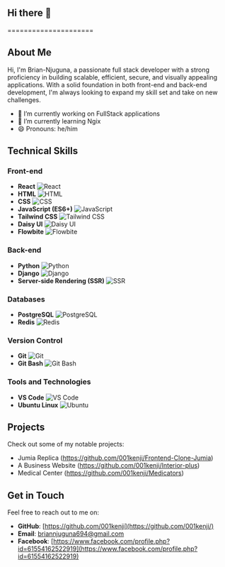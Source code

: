 ## Hi there 👋

=====================

## About Me
Hi, I'm Brian-Njuguna, a passionate full stack developer with a strong proficiency in building scalable, efficient, secure, and visually appealing applications. With a solid foundation in both front-end and back-end development, I'm always looking to expand my skill set and take on new challenges.

- 🔭 I’m currently working on FullStack applications 
- 🌱 I’m currently learning Ngix
- 😄 Pronouns: he/him

## Technical Skills
### Front-end

* **React** ![React](https://img.shields.io/badge/React-61DAFB?style=for-the-badge&logo=react&logoColor=white)
* **HTML** ![HTML](https://img.shields.io/badge/HTML-E34F26?style=for-the-badge&logo=html5&logoColor=white)
* **CSS** ![CSS](https://img.shields.io/badge/CSS-1572B6?style=for-the-badge&logo=css3&logoColor=white)
* **JavaScript (ES6+)** ![JavaScript](https://img.shields.io/badge/JavaScript-F7DF1E?style=for-the-badge&logo=javascript&logoColor=black)
* **Tailwind CSS** ![Tailwind CSS](https://img.shields.io/badge/Tailwind_CSS-06B6D4?style=for-the-badge&logo=tailwind-css&logoColor=white)
* **Daisy UI** ![Daisy UI](https://img.shields.io/badge/Daisy%20UI-38B2AC?style=for-the-badge&logo=daisyui&logoColor=white)
* **Flowbite** ![Flowbite](https://img.shields.io/badge/Flowbite-3498DB?style=for-the-badge&logo=flowbite&logoColor=white)


### Back-end

* **Python** ![Python](https://img.shields.io/badge/Python-3776AB?style=for-the-badge&logo=python&logoColor=white)
* **Django** ![Django](https://img.shields.io/badge/Django-092E20?style=for-the-badge&logo=django&logoColor=white)
* **Server-side Rendering (SSR)** ![SSR](https://img.shields.io/badge/Server--side%20Rendering-FF69B4?style=for-the-badge&logo=server-side-rendering&logoColor=white)

### Databases

* **PostgreSQL** ![PostgreSQL](https://img.shields.io/badge/PostgreSQL-4169E1?style=for-the-badge&logo=postgresql&logoColor=white)
* **Redis** ![Redis](https://img.shields.io/badge/Redis-DD0031?style=for-the-badge&logo=redis&logoColor=white)

### Version Control

* **Git** ![Git](https://img.shields.io/badge/Git-F05032?style=for-the-badge&logo=git&logoColor=white)
* **Git Bash** ![Git Bash](https://img.shields.io/badge/Git_Bash-003366?style=for-the-badge&logo=git-bash&logoColor=white)



### Tools and Technologies
  
* **VS Code** ![VS Code](https://img.shields.io/badge/VS%20Code-007ACC?style=for-the-badge&logo=visual-studio-code&logoColor=white)
* **Ubuntu Linux** ![Ubuntu](https://img.shields.io/badge/Ubuntu-E95420?style=for-the-badge&logo=ubuntu&logoColor=white)


## Projects
Check out some of my notable projects:

* Jumia Replica (https://github.com/001kenji/Frontend-Clone-Jumia)
* A Business Website (https://github.com/001kenji/Interior-plus)
* Medical Center (https://github.com/001kenji/Medicators)

## Get in Touch
Feel free to reach out to me on:

* **GitHub**: [https://github.com/001kenji](https://github.com/001kenji/)
* **Email**: [briannjuguna694@gmail.com](mailto:briannjuguna694@gmail.com)
* **Facebook**: [https://www.facebook.com/profile.php?id=61554162522919](https://www.facebook.com/profile.php?id=61554162522919)
